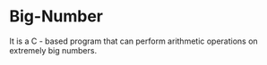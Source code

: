 # Big-Number

It is a C - based program that can perform arithmetic operations on extremely big
numbers.
